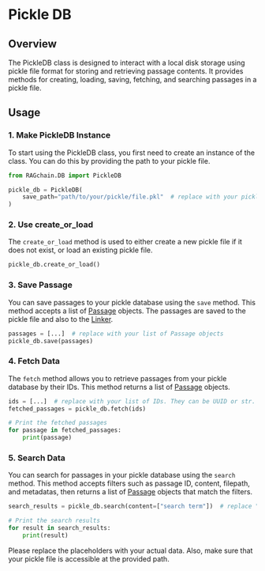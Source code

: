 # Pickle DB

## Overview

The PickleDB class is designed to interact with a local disk storage using pickle file format for storing and retrieving passage contents. It provides methods for creating, loading, saving, fetching, and searching passages in a pickle file.

## Usage

### 1. Make PickleDB Instance

To start using the PickleDB class, you first need to create an instance of the class. You can do this by providing the path to your pickle file.

```python
from RAGchain.DB import PickleDB

pickle_db = PickleDB(
    save_path="path/to/your/pickle/file.pkl"  # replace with your pickle file path
)
```

### 2. Use create\_or\_load

The `create_or_load` method is used to either create a new pickle file if it does not exist, or load an existing pickle file.

```python
pickle_db.create_or_load()
```

### 3. Save Passage

You can save passages to your pickle database using the `save` method. This method accepts a list of [Passage](https://nomadamas.github.io/RAGchain/build/html/RAGchain.schema.html#module-RAGchain.schema.passage) objects. The passages are saved to the pickle file and also to the [Linker](../../utils/linker/redis_linker.md).

```python
passages = [...]  # replace with your list of Passage objects
pickle_db.save(passages)
```

### 4. Fetch Data

The `fetch` method allows you to retrieve passages from your pickle database by their IDs. This method returns a list of [Passage](https://nomadamas.github.io/RAGchain/build/html/RAGchain.schema.html#module-RAGchain.schema.passage) objects.

```python
ids = [...]  # replace with your list of IDs. They can be UUID or str.
fetched_passages = pickle_db.fetch(ids)

# Print the fetched passages
for passage in fetched_passages:
    print(passage)
```

### 5. Search Data

You can search for passages in your pickle database using the `search` method. This method accepts filters such as passage ID, content, filepath, and metadatas, then returns a list of [Passage](https://nomadamas.github.io/RAGchain/build/html/RAGchain.schema.html#module-RAGchain.schema.passage) objects that match the filters.

```python
search_results = pickle_db.search(content=["search term"])  # replace "search term" with your search term

# Print the search results
for result in search_results:
    print(result)
```

Please replace the placeholders with your actual data. Also, make sure that your pickle file is accessible at the provided path.
